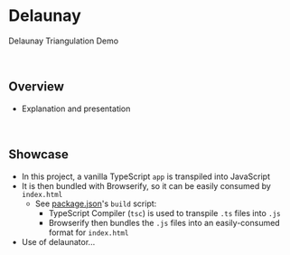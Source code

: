 # Delaunay
Delaunay Triangulation Demo

<br>

## Overview
* Explanation and presentation

<br>

## Showcase
* In this project, a vanilla TypeScript `app` is transpiled into JavaScript
* It is then bundled with Browserify, so it can be easily consumed by `index.html`
    * See [package.json](./app/package.json)'s `build` script:
        * TypeScript Compiler (`tsc`) is used to transpile `.ts` files into `.js`
        * Browserify then bundles the `.js` files into an easily-consumed format for `index.html`
* Use of delaunator...